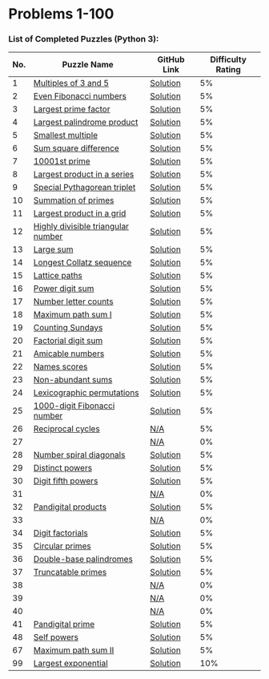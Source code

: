 # Problems 1-100

### List of Completed Puzzles (Python 3):

| No. | Puzzle Name                                                                                                     | GitHub Link | Difficulty Rating |
|-----|-----------------------------------------------------------------------------------------------------------------|-------------|-------------------|
|1    |[Multiples of 3 and 5](https://projecteuler.net/problem=1) |[Solution](https://github.com/ikostan/ProjectEuler/tree/master/Problems_1_to_100/Problem_1)| 5% |
|2    |[Even Fibonacci numbers](https://projecteuler.net/problem=2)|[Solution](https://github.com/ikostan/ProjectEuler/tree/master/Problems_1_to_100/Problem_2)| 5% |
|3    |[Largest prime factor](https://projecteuler.net/problem=3)|[Solution](https://github.com/ikostan/ProjectEuler/tree/master/Problems_1_to_100/Problem_3)| 5% |
|4    |[Largest palindrome product](https://projecteuler.net/problem=4)|[Solution](https://github.com/ikostan/ProjectEuler/tree/master/Problems_1_to_100/Problem_4)| 5% |
|5    |[Smallest multiple](https://projecteuler.net/problem=5)|[Solution](https://github.com/ikostan/ProjectEuler/tree/master/Problems_1_to_100/Problem_5)| 5% |
|6    |[Sum square difference](https://projecteuler.net/problem=6)|[Solution](https://github.com/ikostan/ProjectEuler/tree/master/Problems_1_to_100/Problem_6)| 5% |
|7    |[10001st prime](https://projecteuler.net/problem=7)|[Solution](https://github.com/ikostan/ProjectEuler/tree/master/Problems_1_to_100/Problem_7)| 5% |
|8    |[Largest product in a series](https://projecteuler.net/problem=8)|[Solution](https://github.com/ikostan/ProjectEuler/tree/master/Problems_1_to_100/Problem_8)| 5% |
|9    |[Special Pythagorean triplet](https://projecteuler.net/problem=9)|[Solution](https://github.com/ikostan/ProjectEuler/tree/master/Problems_1_to_100/Problem_9)| 5% |
|10   |[Summation of primes](https://projecteuler.net/problem=10)|[Solution](https://github.com/ikostan/ProjectEuler/tree/master/Problems_1_to_100/Problem_10)| 5% |
|11   |[Largest product in a grid](https://projecteuler.net/problem=11)|[Solution](https://github.com/ikostan/ProjectEuler/tree/master/Problems_1_to_100/Problem_11)| 5% |
|12   |[Highly divisible triangular number](https://projecteuler.net/problem=12)|[Solution](https://github.com/ikostan/ProjectEuler/tree/master/Problems_1_to_100/Problem_12)| 5% |
|13   |[Large sum](https://projecteuler.net/problem=13)|[Solution](https://github.com/ikostan/ProjectEuler/tree/master/Problems_1_to_100/Problem_13)| 5% |
|14   |[Longest Collatz sequence](https://projecteuler.net/problem=14)|[Solution](https://github.com/ikostan/ProjectEuler/tree/master/Problems_1_to_100/Problem_14)| 5% |
|15   |[Lattice paths](https://projecteuler.net/problem=15)|[Solution](https://github.com/ikostan/ProjectEuler/tree/master/Problems_1_to_100/Problem_15)| 5% |
|16   |[Power digit sum](https://projecteuler.net/problem=16)|[Solution](https://github.com/ikostan/ProjectEuler/tree/master/Problems_1_to_100/Problem_16)| 5% |
|17   |[Number letter counts](https://projecteuler.net/problem=17)|[Solution](https://github.com/ikostan/ProjectEuler/tree/master/Problems_1_to_100/Problem_17)| 5% |
|18   |[Maximum path sum I](https://projecteuler.net/problem=18)|[Solution](https://github.com/ikostan/ProjectEuler/tree/master/Problems_1_to_100/Problem_18)| 5% |
|19   |[Counting Sundays](https://projecteuler.net/problem=19)|[Solution](https://github.com/ikostan/ProjectEuler/tree/master/Problems_1_to_100/Problem_19)| 5% |
|20   |[Factorial digit sum](https://projecteuler.net/problem=20)|[Solution](https://github.com/ikostan/ProjectEuler/tree/master/Problems_1_to_100/Problem_20)| 5% |
|21   |[Amicable numbers](https://projecteuler.net/problem=21)|[Solution](https://github.com/ikostan/ProjectEuler/tree/master/Problems_1_to_100/Problem_21)| 5% |
|22   |[Names scores](https://projecteuler.net/problem=22)|[Solution](https://github.com/ikostan/ProjectEuler/tree/master/Problems_1_to_100/Problem_22)| 5% |
|23   |[Non-abundant sums](https://projecteuler.net/problem=23)|[Solution](https://github.com/ikostan/ProjectEuler/tree/master/Problems_1_to_100/Problem_23)| 5% |
|24   |[Lexicographic permutations](https://projecteuler.net/problem=24)|[Solution](https://github.com/ikostan/ProjectEuler/tree/master/Problems_1_to_100/Problem_24)| 5% |
|25   |[1000-digit Fibonacci number](https://projecteuler.net/problem=25)|[Solution](https://github.com/ikostan/ProjectEuler/tree/master/Problems_1_to_100/Problem_25)| 5% |
|26   |[Reciprocal cycles](https://projecteuler.net/problem=26)|[N/A]()| 5% |
|27   |[]()|[N/A]()| 0% |
|28   |[Number spiral diagonals](https://projecteuler.net/problem=28)|[Solution](https://github.com/ikostan/ProjectEuler/tree/master/Problems_1_to_100/Problem_28)| 5% |
|29   |[Distinct powers](https://projecteuler.net/problem=29)|[Solution](https://github.com/ikostan/ProjectEuler/tree/master/Problems_1_to_100/Problem_29)| 5% |
|30   |[Digit fifth powers](https://projecteuler.net/problem=30)|[Solution](https://github.com/ikostan/ProjectEuler/tree/master/Problems_1_to_100/Problem_30)| 5% |
|31   |[]()|[N/A]()| 0% |
|32   |[Pandigital products](https://projecteuler.net/problem=32)|[Solution](https://github.com/ikostan/ProjectEuler/tree/master/Problems_1_to_100/Problem_32)| 5% |
|33   |[]()|[N/A]()| 0% |
|34   |[Digit factorials](https://projecteuler.net/problem=34)|[Solution](https://github.com/ikostan/ProjectEuler/tree/master/Problems_1_to_100/Problem_34)| 5% |
|35   |[Circular primes](https://projecteuler.net/problem=35)|[Solution](https://github.com/ikostan/ProjectEuler/tree/master/Problems_1_to_100/Problem_35)| 5% |
|36   |[Double-base palindromes](https://projecteuler.net/problem=36)|[Solution](https://github.com/ikostan/ProjectEuler/tree/master/Problems_1_to_100/Problem_36)| 5% |
|37   |[Truncatable primes](https://projecteuler.net/problem=37)|[Solution](https://github.com/ikostan/ProjectEuler/tree/master/Problems_1_to_100/Problem_37)| 5% |
|38   |[]()|[N/A]()| 0% |
|39   |[]()|[N/A]()| 0% |
|40   |[]()|[N/A]()| 0% |
|41   |[Pandigital prime](https://projecteuler.net/problem=41)|[Solution](https://github.com/ikostan/ProjectEuler/tree/master/Problems_1_to_100/Problem_41)| 5% |
|48   |[Self powers](https://projecteuler.net/problem=48)|[Solution](https://github.com/ikostan/ProjectEuler/tree/master/Problems_1_to_100/Problem_48)| 5% |
|67   |[Maximum path sum II](https://projecteuler.net/problem=67)|[Solution](https://github.com/ikostan/ProjectEuler/tree/master/Problems_1_to_100/Problem_67)| 5% |
|99   |[Largest exponential](https://projecteuler.net/problem=99)|[Solution](https://github.com/ikostan/ProjectEuler/tree/master/Problems_1_to_100/Problem_99)| 10% |
